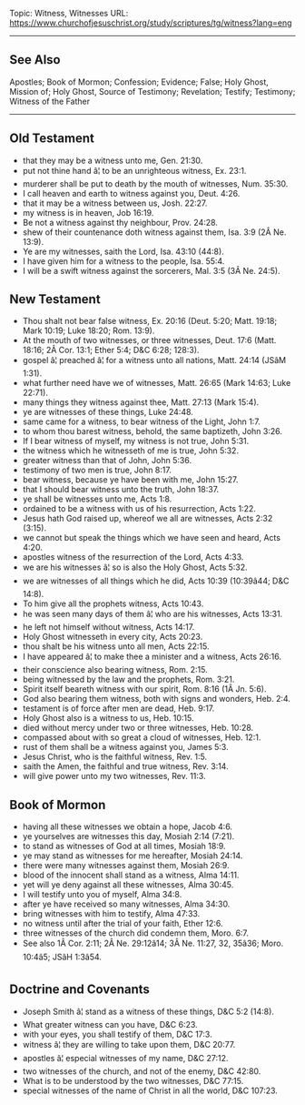 Topic: Witness, Witnesses
URL: https://www.churchofjesuschrist.org/study/scriptures/tg/witness?lang=eng

---

## See Also

Apostles; Book of Mormon; Confession; Evidence; False; Holy Ghost, Mission of; Holy Ghost, Source of Testimony; Revelation; Testify; Testimony; Witness of the Father

---

## Old Testament

- that they may be a witness unto me, Gen. 21:30.
- put not thine hand â¦ to be an unrighteous witness, Ex. 23:1.
- murderer shall be put to death by the mouth of witnesses, Num. 35:30.
- I call heaven and earth to witness against you, Deut. 4:26.
- that it may be a witness between us, Josh. 22:27.
- my witness is in heaven, Job 16:19.
- Be not a witness against thy neighbour, Prov. 24:28.
- shew of their countenance doth witness against them, Isa. 3:9 (2Â Ne. 13:9).
- Ye are my witnesses, saith the Lord, Isa. 43:10 (44:8).
- I have given him for a witness to the people, Isa. 55:4.
- I will be a swift witness against the sorcerers, Mal. 3:5 (3Â Ne. 24:5).

## New Testament

- Thou shalt not bear false witness, Ex. 20:16 (Deut. 5:20; Matt. 19:18; Mark 10:19; Luke 18:20; Rom. 13:9).
- At the mouth of two witnesses, or three witnesses, Deut. 17:6 (Matt. 18:16; 2Â Cor. 13:1; Ether 5:4; D&C 6:28; 128:3).
- gospel â¦ preached â¦ for a witness unto all nations, Matt. 24:14 (JSâM 1:31).
- what further need have we of witnesses, Matt. 26:65 (Mark 14:63; Luke 22:71).
- many things they witness against thee, Matt. 27:13 (Mark 15:4).
- ye are witnesses of these things, Luke 24:48.
- same came for a witness, to bear witness of the Light, John 1:7.
- to whom thou barest witness, behold, the same baptizeth, John 3:26.
- If I bear witness of myself, my witness is not true, John 5:31.
- the witness which he witnesseth of me is true, John 5:32.
- greater witness than that of John, John 5:36.
- testimony of two men is true, John 8:17.
- bear witness, because ye have been with me, John 15:27.
- that I should bear witness unto the truth, John 18:37.
- ye shall be witnesses unto me, Acts 1:8.
- ordained to be a witness with us of his resurrection, Acts 1:22.
- Jesus hath God raised up, whereof we all are witnesses, Acts 2:32 (3:15).
- we cannot but speak the things which we have seen and heard, Acts 4:20.
- apostles witness of the resurrection of the Lord, Acts 4:33.
- we are his witnesses â¦ so is also the Holy Ghost, Acts 5:32.
- we are witnesses of all things which he did, Acts 10:39 (10:39â44; D&C 14:8).
- To him give all the prophets witness, Acts 10:43.
- he was seen many days of them â¦ who are his witnesses, Acts 13:31.
- he left not himself without witness, Acts 14:17.
- Holy Ghost witnesseth in every city, Acts 20:23.
- thou shalt be his witness unto all men, Acts 22:15.
- I have appeared â¦ to make thee a minister and a witness, Acts 26:16.
- their conscience also bearing witness, Rom. 2:15.
- being witnessed by the law and the prophets, Rom. 3:21.
- Spirit itself beareth witness with our spirit, Rom. 8:16 (1Â Jn. 5:6).
- God also bearing them witness, both with signs and wonders, Heb. 2:4.
- testament is of force after men are dead, Heb. 9:17.
- Holy Ghost also is a witness to us, Heb. 10:15.
- died without mercy under two or three witnesses, Heb. 10:28.
- compassed about with so great a cloud of witnesses, Heb. 12:1.
- rust of them shall be a witness against you, James 5:3.
- Jesus Christ, who is the faithful witness, Rev. 1:5.
- saith the Amen, the faithful and true witness, Rev. 3:14.
- will give power unto my two witnesses, Rev. 11:3.

## Book of Mormon

- having all these witnesses we obtain a hope, Jacob 4:6.
- ye yourselves are witnesses this day, Mosiah 2:14 (7:21).
- to stand as witnesses of God at all times, Mosiah 18:9.
- ye may stand as witnesses for me hereafter, Mosiah 24:14.
- there were many witnesses against them, Mosiah 26:9.
- blood of the innocent shall stand as a witness, Alma 14:11.
- yet will ye deny against all these witnesses, Alma 30:45.
- I will testify unto you of myself, Alma 34:8.
- after ye have received so many witnesses, Alma 34:30.
- bring witnesses with him to testify, Alma 47:33.
- no witness until after the trial of your faith, Ether 12:6.
- three witnesses of the church did condemn them, Moro. 6:7.
- See also 1Â Cor. 2:11; 2Â Ne. 29:12â14; 3Â Ne. 11:27, 32, 35â36; Moro. 10:4â5; JSâH 1:3â54.

## Doctrine and Covenants

- Joseph Smith â¦ stand as a witness of these things, D&C 5:2 (14:8).
- What greater witness can you have, D&C 6:23.
- with your eyes, you shall testify of them, D&C 17:3.
- witness â¦ they are willing to take upon them, D&C 20:77.
- apostles â¦ especial witnesses of my name, D&C 27:12.
- two witnesses of the church, and not of the enemy, D&C 42:80.
- What is to be understood by the two witnesses, D&C 77:15.
- special witnesses of the name of Christ in all the world, D&C 107:23.


